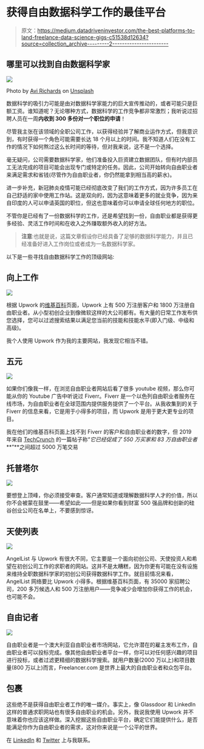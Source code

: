 # 获得自由数据科学工作的最佳平台

> 原文：<https://medium.datadriveninvestor.com/the-best-platforms-to-land-freelance-data-science-gigs-c51538d12634?source=collection_archive---------2----------------------->

## 哪里可以找到自由数据科学家

![](img/0c670b25c103085353c354560c90cfe0.png)

Photo by [Avi Richards](https://unsplash.com/@avirichards?utm_source=medium&utm_medium=referral) on [Unsplash](https://unsplash.com?utm_source=medium&utm_medium=referral)

数据科学的吸引力可能是由对数据科学家能力的巨大宣传推动的，或者可能只是巨额工资。谁知道呢？无论哪种方式，数据科学的工作竞争都非常激烈；我听说过招聘人员在一周**内收到 300 多份对一个职位的申请**！

尽管我主张在该领域的全职公司工作，以获得经验并了解商业运作方式，但我意识到，有时获得一个角色可能需要长达 18 个月以上的时间。我不知道人们在没有工作的情况下如何熬过这么长时间的等待，但对我来说，这不是一个选择。

毫无疑问，公司需要数据科学家，他们准备投入巨资建立数据团队，但有时内部员工无法完成的项目可能会出现专门或特定的任务。因此，公司开始转向自由职业者来满足需求和省钱(尽管作为自由职业者，你仍然能拿到相当高的薪水)。

进一步补充，新冠肺炎疫情可能已经彻底改变了我们的工作方式，因为许多员工在自己舒适的家中使用工作站。这是双向的，因为这意味着更多的就业竞争，因为来自印度的人可以申请英国的职位，但这也意味着你可以申请全球任何地方的职位。

不管你是已经有了一份数据科学的工作，还是希望找到一份，自由职业都是获得更多经验、灵活工作时间和在收入之外赚取额外收入的好方法。

> **注意**:也就是说，这篇文章假设你已经具备了足够的数据科学能力，并且已经准备好进入工作岗位或者成为一名数据科学家。

以下是一些寻找自由数据科学工作的顶级网站:

## 向上工作

![](img/ba5bda27d6548de5688f70ee5c770a42.png)

根据 Upwork 的[维基百科](https://en.wikipedia.org/wiki/Upwork#:~:text=Upwork%20has%20over%20eighteen%20million,freelancer%20marketplace%20in%20the%20world.)页面，Upwork 上有 500 万注册客户和 1800 万注册自由职业者。从小型初创企业到像微软这样的大公司都有。有大量的日常工作发布供您选择，您可以过滤搜索结果以满足您当前的技能和技能水平(即入门级、中级和高级)。

我个人使用 Upwork 作为我的主要网站，我发现它相当不错。

## 五元

![](img/8f4ba608eeba6503bb563d1fa0e86aeb.png)

如果你们像我一样，在浏览自由职业者网站后看了很多 youtube 视频，那么你可能从你的 Youtube 广告中听说过 Fiverr。Fiverr 是一个以色列自由职业者服务在线市场，为自由职业者在全球范围内提供服务提供了一个平台。从我收集到的关于 Fiverr 的信息来看，它是用于小得多的项目，而 Upwork 是用于更大更专业的项目。

我在他们的维基百科页面上找不到 Fiverr 的客户和自由职业者的数字，但 2019 年来自 [TechCrunch](https://techcrunch.com/2019/05/16/fiverr-files-to-go-public/) 的一篇帖子称“*它已经促成了 550 万买家和 83 万自由职业者***”**之间超过 5000 万笔交易

## 托普塔尔

![](img/59f5b594841cf6fe8e8249db634a219f.png)

要想登上顶峰，你必须接受审查。客户通常知道或理解数据科学人才的价值，所以你不会被蒙在鼓里——希望如此——但是如果你看到财富 500 强品牌和创新的硅谷创业公司在名单上，不要感到惊讶。

## 天使列表

![](img/b51ac9b5562b71419b7e499bbc422b57.png)

AngelList 与 Upwork 有很大不同，它主要是一个面向初创公司、天使投资人和希望在初创公司工作的求职者的网站。这并不是太糟糕，因为你更有可能在没有设施来维持全职数据科学家的初创公司获得数据科学工作。就目前情况来看，AngelList 网络要比 Upwork 小得多。根据维基百科页面，有 35000 家招聘公司，200 多万候选人和 500 万注册用户——竞争减少会增加你获得工作的机会，也可能不会。

## 自由记者

![](img/d7cfd6febdadf1153765d1778ad5c3e3.png)

自由职业者是一个澳大利亚自由职业者市场网站，它允许潜在的雇主发布工作，自由职业者可以投标完成。像其他自由职业者平台一样，你可以对任何感兴趣的项目进行投标，或者过滤更精细的数据科学搜索。就用户数量(2000 万以上)和项目数量(800 万以上)而言，Freelancer.com 是世界上最大的自由职业者和众包平台。

## 包裹

这些绝不是获得自由职业者工作的唯一媒介。事实上，像 Glassdoor 和 LinkedIn 这样的普通求职网站也有很多自由职业的机会。另外，我说我使用 Upwork 并不意味着你也应该这样做。深入挖掘这些自由职业平台，确定它们能提供什么，是否能满足你作为自由职业者的需求，这对你来说是一个公平的世界。

在 [LinkedIn](https://www.linkedin.com/in/kurtispykes/) 和 [Twitter](https://twitter.com/KurtisPykes) 上与我联系。